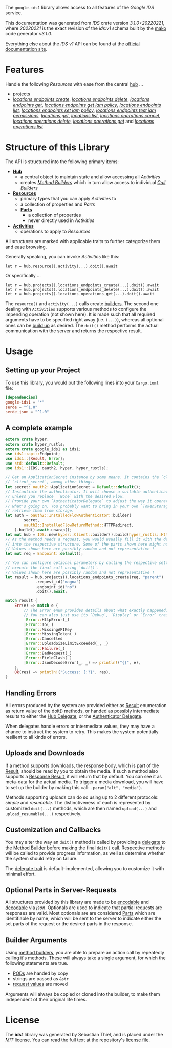 <!---
DO NOT EDIT !
This file was generated automatically from 'src/mako/api/README.md.mako'
DO NOT EDIT !
-->
The `google-ids1` library allows access to all features of the *Google IDS* service.

This documentation was generated from *IDS* crate version *3.1.0+20220221*, where *20220221* is the exact revision of the *ids:v1* schema built by the [mako](http://www.makotemplates.org/) code generator *v3.1.0*.

Everything else about the *IDS* *v1* API can be found at the
[official documentation site](https://cloud.google.com/).
# Features

Handle the following *Resources* with ease from the central [hub](https://docs.rs/google-ids1/3.1.0+20220221/google_ids1/IDS) ... 

* projects
 * [*locations endpoints create*](https://docs.rs/google-ids1/3.1.0+20220221/google_ids1/api::ProjectLocationEndpointCreateCall), [*locations endpoints delete*](https://docs.rs/google-ids1/3.1.0+20220221/google_ids1/api::ProjectLocationEndpointDeleteCall), [*locations endpoints get*](https://docs.rs/google-ids1/3.1.0+20220221/google_ids1/api::ProjectLocationEndpointGetCall), [*locations endpoints get iam policy*](https://docs.rs/google-ids1/3.1.0+20220221/google_ids1/api::ProjectLocationEndpointGetIamPolicyCall), [*locations endpoints list*](https://docs.rs/google-ids1/3.1.0+20220221/google_ids1/api::ProjectLocationEndpointListCall), [*locations endpoints set iam policy*](https://docs.rs/google-ids1/3.1.0+20220221/google_ids1/api::ProjectLocationEndpointSetIamPolicyCall), [*locations endpoints test iam permissions*](https://docs.rs/google-ids1/3.1.0+20220221/google_ids1/api::ProjectLocationEndpointTestIamPermissionCall), [*locations get*](https://docs.rs/google-ids1/3.1.0+20220221/google_ids1/api::ProjectLocationGetCall), [*locations list*](https://docs.rs/google-ids1/3.1.0+20220221/google_ids1/api::ProjectLocationListCall), [*locations operations cancel*](https://docs.rs/google-ids1/3.1.0+20220221/google_ids1/api::ProjectLocationOperationCancelCall), [*locations operations delete*](https://docs.rs/google-ids1/3.1.0+20220221/google_ids1/api::ProjectLocationOperationDeleteCall), [*locations operations get*](https://docs.rs/google-ids1/3.1.0+20220221/google_ids1/api::ProjectLocationOperationGetCall) and [*locations operations list*](https://docs.rs/google-ids1/3.1.0+20220221/google_ids1/api::ProjectLocationOperationListCall)




# Structure of this Library

The API is structured into the following primary items:

* **[Hub](https://docs.rs/google-ids1/3.1.0+20220221/google_ids1/IDS)**
    * a central object to maintain state and allow accessing all *Activities*
    * creates [*Method Builders*](https://docs.rs/google-ids1/3.1.0+20220221/google_ids1/client::MethodsBuilder) which in turn
      allow access to individual [*Call Builders*](https://docs.rs/google-ids1/3.1.0+20220221/google_ids1/client::CallBuilder)
* **[Resources](https://docs.rs/google-ids1/3.1.0+20220221/google_ids1/client::Resource)**
    * primary types that you can apply *Activities* to
    * a collection of properties and *Parts*
    * **[Parts](https://docs.rs/google-ids1/3.1.0+20220221/google_ids1/client::Part)**
        * a collection of properties
        * never directly used in *Activities*
* **[Activities](https://docs.rs/google-ids1/3.1.0+20220221/google_ids1/client::CallBuilder)**
    * operations to apply to *Resources*

All *structures* are marked with applicable traits to further categorize them and ease browsing.

Generally speaking, you can invoke *Activities* like this:

```Rust,ignore
let r = hub.resource().activity(...).doit().await
```

Or specifically ...

```ignore
let r = hub.projects().locations_endpoints_create(...).doit().await
let r = hub.projects().locations_endpoints_delete(...).doit().await
let r = hub.projects().locations_operations_get(...).doit().await
```

The `resource()` and `activity(...)` calls create [builders][builder-pattern]. The second one dealing with `Activities` 
supports various methods to configure the impending operation (not shown here). It is made such that all required arguments have to be 
specified right away (i.e. `(...)`), whereas all optional ones can be [build up][builder-pattern] as desired.
The `doit()` method performs the actual communication with the server and returns the respective result.

# Usage

## Setting up your Project

To use this library, you would put the following lines into your `Cargo.toml` file:

```toml
[dependencies]
google-ids1 = "*"
serde = "^1.0"
serde_json = "^1.0"
```

## A complete example

```Rust
extern crate hyper;
extern crate hyper_rustls;
extern crate google_ids1 as ids1;
use ids1::api::Endpoint;
use ids1::{Result, Error};
use std::default::Default;
use ids1::{IDS, oauth2, hyper, hyper_rustls};

// Get an ApplicationSecret instance by some means. It contains the `client_id` and 
// `client_secret`, among other things.
let secret: oauth2::ApplicationSecret = Default::default();
// Instantiate the authenticator. It will choose a suitable authentication flow for you, 
// unless you replace  `None` with the desired Flow.
// Provide your own `AuthenticatorDelegate` to adjust the way it operates and get feedback about 
// what's going on. You probably want to bring in your own `TokenStorage` to persist tokens and
// retrieve them from storage.
let auth = oauth2::InstalledFlowAuthenticator::builder(
        secret,
        oauth2::InstalledFlowReturnMethod::HTTPRedirect,
    ).build().await.unwrap();
let mut hub = IDS::new(hyper::Client::builder().build(hyper_rustls::HttpsConnector::with_native_roots().https_or_http().enable_http1().enable_http2().build()), auth);
// As the method needs a request, you would usually fill it with the desired information
// into the respective structure. Some of the parts shown here might not be applicable !
// Values shown here are possibly random and not representative !
let mut req = Endpoint::default();

// You can configure optional parameters by calling the respective setters at will, and
// execute the final call using `doit()`.
// Values shown here are possibly random and not representative !
let result = hub.projects().locations_endpoints_create(req, "parent")
             .request_id("magna")
             .endpoint_id("no")
             .doit().await;

match result {
    Err(e) => match e {
        // The Error enum provides details about what exactly happened.
        // You can also just use its `Debug`, `Display` or `Error` traits
         Error::HttpError(_)
        |Error::Io(_)
        |Error::MissingAPIKey
        |Error::MissingToken(_)
        |Error::Cancelled
        |Error::UploadSizeLimitExceeded(_, _)
        |Error::Failure(_)
        |Error::BadRequest(_)
        |Error::FieldClash(_)
        |Error::JsonDecodeError(_, _) => println!("{}", e),
    },
    Ok(res) => println!("Success: {:?}", res),
}

```
## Handling Errors

All errors produced by the system are provided either as [Result](https://docs.rs/google-ids1/3.1.0+20220221/google_ids1/client::Result) enumeration as return value of
the doit() methods, or handed as possibly intermediate results to either the 
[Hub Delegate](https://docs.rs/google-ids1/3.1.0+20220221/google_ids1/client::Delegate), or the [Authenticator Delegate](https://docs.rs/yup-oauth2/*/yup_oauth2/trait.AuthenticatorDelegate.html).

When delegates handle errors or intermediate values, they may have a chance to instruct the system to retry. This 
makes the system potentially resilient to all kinds of errors.

## Uploads and Downloads
If a method supports downloads, the response body, which is part of the [Result](https://docs.rs/google-ids1/3.1.0+20220221/google_ids1/client::Result), should be
read by you to obtain the media.
If such a method also supports a [Response Result](https://docs.rs/google-ids1/3.1.0+20220221/google_ids1/client::ResponseResult), it will return that by default.
You can see it as meta-data for the actual media. To trigger a media download, you will have to set up the builder by making
this call: `.param("alt", "media")`.

Methods supporting uploads can do so using up to 2 different protocols: 
*simple* and *resumable*. The distinctiveness of each is represented by customized 
`doit(...)` methods, which are then named `upload(...)` and `upload_resumable(...)` respectively.

## Customization and Callbacks

You may alter the way an `doit()` method is called by providing a [delegate](https://docs.rs/google-ids1/3.1.0+20220221/google_ids1/client::Delegate) to the 
[Method Builder](https://docs.rs/google-ids1/3.1.0+20220221/google_ids1/client::CallBuilder) before making the final `doit()` call. 
Respective methods will be called to provide progress information, as well as determine whether the system should 
retry on failure.

The [delegate trait](https://docs.rs/google-ids1/3.1.0+20220221/google_ids1/client::Delegate) is default-implemented, allowing you to customize it with minimal effort.

## Optional Parts in Server-Requests

All structures provided by this library are made to be [encodable](https://docs.rs/google-ids1/3.1.0+20220221/google_ids1/client::RequestValue) and 
[decodable](https://docs.rs/google-ids1/3.1.0+20220221/google_ids1/client::ResponseResult) via *json*. Optionals are used to indicate that partial requests are responses 
are valid.
Most optionals are are considered [Parts](https://docs.rs/google-ids1/3.1.0+20220221/google_ids1/client::Part) which are identifiable by name, which will be sent to 
the server to indicate either the set parts of the request or the desired parts in the response.

## Builder Arguments

Using [method builders](https://docs.rs/google-ids1/3.1.0+20220221/google_ids1/client::CallBuilder), you are able to prepare an action call by repeatedly calling it's methods.
These will always take a single argument, for which the following statements are true.

* [PODs][wiki-pod] are handed by copy
* strings are passed as `&str`
* [request values](https://docs.rs/google-ids1/3.1.0+20220221/google_ids1/client::RequestValue) are moved

Arguments will always be copied or cloned into the builder, to make them independent of their original life times.

[wiki-pod]: http://en.wikipedia.org/wiki/Plain_old_data_structure
[builder-pattern]: http://en.wikipedia.org/wiki/Builder_pattern
[google-go-api]: https://github.com/google/google-api-go-client

# License
The **ids1** library was generated by Sebastian Thiel, and is placed 
under the *MIT* license.
You can read the full text at the repository's [license file][repo-license].

[repo-license]: https://github.com/Byron/google-apis-rsblob/main/LICENSE.md
